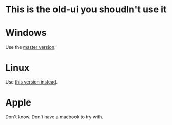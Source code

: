# This is the old-ui you shoudln't use it

# Windows
Use the [master version](https://github.com/soermejo/CSCU9T4Practical1/tree/master).

# Linux
Use [this version instead](https://github.com/soermejo/CSCU9T4Practical1/tree/linux-ui).

# Apple
Don't know. Don't have a macbook to try with.

